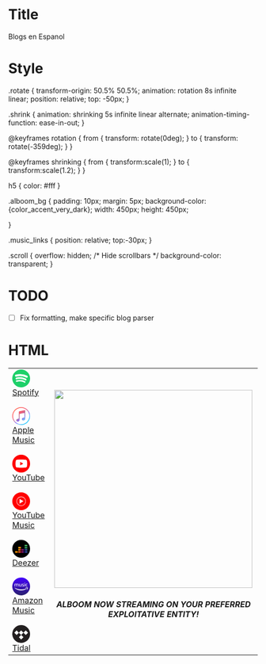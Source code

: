 
# Title
Blogs en Espanol

# Style
.rotate {
transform-origin: 50.5% 50.5%;
animation: rotation 8s infinite linear;
position: relative;
top: -50px;
}

.shrink {
animation: shrinking 5s infinite linear alternate;
animation-timing-function: ease-in-out;
}

@keyframes rotation {
from {
transform: rotate(0deg);
}
to {
transform: rotate(-359deg);
}
}

@keyframes shrinking {
from {
transform:scale(1);
}
to {
transform:scale(1.2);
}
}

h5 { color: #fff }

.alboom_bg {
padding: 10px;
margin: 5px;
background-color: {color_accent_very_dark};
width: 450px;
height: 450px;

}

.music_links {
position: relative;
top:-30px;
}

.scroll {
  overflow: hidden; /* Hide scrollbars */
  background-color: transparent;
}

# TODO
- [ ] Fix formatting, make specific blog parser

# HTML
<table class="container">
<tr class="table-row">
<td class="table-cell">
	
	
<div class="music_links">
   <a href="https://open.spotify.com/album/61iNqab7vq1ZEKf9eAYiKU" target="_blank" rel="noopener noreferrer" aria-label="Listen to Monk's Evil Lair by Monk's Evil Lair on Spotify" data-test-id="link" class="css-1spf6ft">
      <div class="css-u4eldh">
         <svg width="36" height="36" viewBox="0 0 45 45">
            <path style="fill:#1dd069" d="M45.71,23.22a22.5,22.5,0,1,0-6.59,15.91,22.5,22.5,0,0,0,6.59-15.91Z" transform="translate(-0.71 -0.73)"></path>
            <path style="fill:#fff" d="M38.46,16.7a25.43,25.43,0,0,0-2.34-1.21q-1.18-.53-2.44-1A37.88,37.88,0,0,0,27.5,13a46.8,46.8,0,0,0-6.33-.59q-1.3,0-2.6,0t-2.6.16c-.83.08-1.64.17-2.43.29s-1.61.27-2.41.46l-1,.24c-.32.09-.66.18-1,.28A2.44,2.44,0,0,0,8,14.74a2.53,2.53,0,0,0,1.37,3.86,2.46,2.46,0,0,0,.72.1,2.84,2.84,0,0,0,.71-.1l.23-.06c.56-.15,1.11-.3,1.67-.42.86-.19,1.73-.33,2.6-.43s1.77-.18,2.65-.22,1.55-.06,2.32-.05,1.54,0,2.32.08,1.49.11,2.23.2,1.46.19,2.19.32c1.06.19,2.1.41,3.12.69a27.65,27.65,0,0,1,3,1q.75.3,1.46.65c.47.23.94.48,1.42.75a2.58,2.58,0,0,0,1.27.34,2.51,2.51,0,0,0,2.19-1.27,2.57,2.57,0,0,0,.33-1.26v-.06s0-.07,0-.13a3,3,0,0,0-.05-.36,2.45,2.45,0,0,0-.45-1,2.73,2.73,0,0,0-.8-.69Z" transform="translate(-0.71 -0.73)"></path>
            <path style="fill:#fff" d="M29.87,21.55a33.53,33.53,0,0,0-5.77-1.3A34.39,34.39,0,0,0,18.19,20c-.94,0-1.86.11-2.77.22s-1.82.27-2.74.47l-1.11.27-1.08.31A2.08,2.08,0,0,0,9.43,22,2.22,2.22,0,0,0,9,23.23a2.15,2.15,0,0,0,.35,1.25,2.18,2.18,0,0,0,1,.83,2.15,2.15,0,0,0,.78.16,2.51,2.51,0,0,0,.75-.11,24.79,24.79,0,0,1,3.61-.78,28.69,28.69,0,0,1,3.87-.27c1,0,2,0,2.91.14s1.87.22,2.81.4a28.37,28.37,0,0,1,3.54.9A23.34,23.34,0,0,1,32,27.12c.35.18.69.37,1,.57l.38.21a2.25,2.25,0,0,0,1.64.24,2.15,2.15,0,0,0,1.33-1,2.23,2.23,0,0,0,.25-1.67,2.14,2.14,0,0,0-1-1.33h0L35.38,24a25.6,25.6,0,0,0-2.69-1.39,27.9,27.9,0,0,0-2.82-1.07Z" transform="translate(-0.71 -0.73)"></path>
            <path style="fill:#fff" d="M24.13,27.42a30.78,30.78,0,0,0-4.36-.34h0l-.91,0c-.69,0-1.39.07-2,.12-.88.07-1.76.19-2.64.33s-1.75.31-2.61.51l-.22.06h0l-.25.08a1.79,1.79,0,0,0-.92.82A1.88,1.88,0,0,0,10,30.27a1.79,1.79,0,0,0,1.78,1.47l.4,0,.35-.07q1.55-.34,3.12-.56c1-.14,2.09-.23,3.15-.28q1.22,0,2.44,0t2.42.25a21.3,21.3,0,0,1,3.8.93A19.6,19.6,0,0,1,31,33.66h0l.06,0,.36.2a1.84,1.84,0,0,0,1.85-3.14,3.57,3.57,0,0,0-.36-.24l0,0h0a22.77,22.77,0,0,0-2.16-1.14,23.32,23.32,0,0,0-2.27-.9,25.39,25.39,0,0,0-4.26-1Z" transform="translate(-0.71 -0.73)"></path>
         </svg>
         <div class="css-2b3un8">Spotify</div>
      </div>
   </a>
   </br><a href="https://geo.music.apple.com/mx/album/_/1551482411?mt=1&amp;app=music&amp;ls=1&amp;at=1000lHKX" target="_blank" rel="noopener noreferrer" aria-label="Listen to Monk's Evil Lair by Monk's Evil Lair on Apple Music" data-test-id="link" class="css-1spf6ft">
      <div class="css-u4eldh">
         <svg width="36" height="36" viewBox="0 0 40 40">
            <path d="M20 40C31.0457 40 40 31.0457 40 20C40 8.9543 31.0457 4.47165e-06 20 4.47165e-06C8.95431 4.47165e-06 -8.53819e-06 8.9543 -8.53819e-06 20C-8.53819e-06 31.0457 8.95431 40 20 40Z" fill="url(#paint0_linear_apple-music-icon-circle-apple-music-circle-icon)"></path>
            <g opacity="0.192" filter="url(#filter0_f-apple-music-circle-icon)">
               <path d="M61.9713 2.26772e-07C45.5355 0.000108324 29.7729 6.52924 18.1511 18.1511C6.52924 29.7729 0.000108324 45.5355 2.26772e-07 61.9713C0.000107682 78.407 6.52924 94.1696 18.1511 105.791C29.7729 117.413 45.5355 123.942 61.9713 123.943C78.407 123.942 94.1696 117.413 105.791 105.791C117.413 94.1696 123.942 78.407 123.943 61.9713C123.942 45.5355 117.413 29.7729 105.791 18.1511C94.1696 6.52924 78.407 0.000107682 61.9713 2.26772e-07V2.26772e-07ZM93.0307 12.2988C94.4959 12.2975 95.572 13.1197 95.9905 14.5618C96.1364 15.0642 96.1721 24.2661 96.1346 51.2079L96.0851 87.1831L95.7071 88.5248C94.4242 93.0876 91.2913 96.3176 86.8536 97.65C83.7175 98.5916 79.1347 98.9411 76.8839 98.4106C74.8804 97.9384 73.4284 97.1012 71.8394 95.5028C69.5281 93.1778 68.5033 90.8026 68.498 87.763C68.4956 86.0628 68.7969 84.7828 69.6024 83.0752C70.7413 80.6608 72.2152 79.2073 74.8689 77.8807C76.9938 76.8185 78.8933 76.2679 84.4429 75.1087C88.0903 74.3468 88.9785 74.02 89.6894 73.1752C90.6669 72.0135 90.6454 72.445 90.5953 54.0366C90.5519 38.0433 90.5342 37.1645 90.2433 36.7205C89.8119 36.0622 88.9128 35.7224 87.9626 35.8583C86.9533 36.0025 51.0662 43.2637 50.1709 43.5047C49.176 43.7726 48.4558 44.5638 48.2244 45.6425C48.088 46.279 48.034 53.3359 48.0331 70.7126C48.0319 97.4009 48.0536 96.7956 46.9866 99.6319C46.6821 100.441 46.1363 101.556 45.7736 102.11C44.857 103.509 43.0949 105.211 41.7248 106.022C38.4476 107.961 32.0395 108.958 28.6169 108.061C24.9907 107.111 22.297 104.643 21.0827 101.159C20.5008 99.4899 20.3639 96.7434 20.7721 94.9087C21.1993 92.9886 22.1877 91.1594 23.5217 89.8193C25.8713 87.4589 28.6485 86.3616 36.1264 84.8386C37.7406 84.5098 39.4056 84.1276 39.8268 83.9894C40.7154 83.6977 41.6791 82.7819 42.1134 81.8161C42.3989 81.1813 42.4203 79.6312 42.4996 52.9689L42.5835 24.7925L42.9756 23.9965C43.4386 23.0563 44.4146 22.171 45.3992 21.7984C46.0355 21.5577 83.3052 13.9608 89.628 12.7831C91.0577 12.5167 92.5889 12.2992 93.0307 12.2988H93.0307Z" transform="translate(3.75378 3.72998) scale(0.264583)" fill="black"></path>
            </g>
            <path d="M69.2409 0C50.8771 0 33.2654 7.29501 20.2802 20.2802C7.29501 33.2654 0 50.8771 0 69.2409C0 87.6048 7.29501 105.216 20.2802 118.202C33.2654 131.187 50.8771 138.482 69.2409 138.482C78.3338 138.482 87.3376 136.691 95.7383 133.211C104.139 129.732 111.772 124.631 118.202 118.202C124.631 111.772 129.732 104.139 133.211 95.7383C136.691 87.3376 138.482 78.3338 138.482 69.2409C138.482 60.1481 136.691 51.1443 133.211 42.7436C129.732 34.3429 124.631 26.7098 118.202 20.2802C111.772 13.8506 104.139 8.75034 95.7383 5.27065C87.3376 1.79097 78.3338 0 69.2409 0V0ZM100.3 19.5685C101.766 19.5672 102.842 20.3894 103.26 21.8315C103.406 22.3339 103.442 31.5358 103.404 58.4776L103.355 94.4528L102.977 95.7945C101.694 100.357 98.5609 103.587 94.1232 104.92C90.9872 105.861 86.4043 106.211 84.1535 105.68C82.1501 105.208 80.698 104.371 79.1091 102.772C76.7978 100.447 75.773 98.0723 75.7677 95.0327C75.7654 93.3325 76.0666 92.0525 76.872 90.3449C78.0109 87.9305 79.4849 86.4769 82.1386 85.1504C84.2635 84.0882 86.163 83.5375 91.7126 82.3783C95.36 81.6165 96.2482 81.2897 96.9591 80.4449C97.9366 79.2832 97.9151 79.7147 97.865 61.3063C97.8215 45.313 97.8039 44.4342 97.513 43.9902C97.0816 43.3319 96.1825 42.9921 95.2323 43.128C94.2229 43.2722 58.3358 50.5333 57.4406 50.7744C56.4456 51.0423 55.7254 51.8335 55.4941 52.9122C55.3576 53.5487 55.3037 60.6056 55.3028 77.9823C55.3016 104.671 55.3233 104.065 54.2563 106.902C53.9518 107.711 53.406 108.826 53.0433 109.38C52.1266 110.778 50.3646 112.481 48.9945 113.291C45.7172 115.23 39.3092 116.228 35.8866 115.331C32.2603 114.381 29.5667 111.912 28.3524 108.429C27.7705 106.76 27.6336 104.013 28.0417 102.178C28.4689 100.258 29.4574 98.4291 30.7913 97.089C33.1409 94.7285 35.9181 93.6313 43.3961 92.1083C45.0103 91.7795 46.6753 91.3973 47.0965 91.2591C47.985 90.9674 48.9488 90.0516 49.3831 89.0858C49.6685 88.451 49.6899 86.9009 49.7693 60.2386L49.8531 32.0622L50.2453 31.2661C50.7083 30.326 51.6843 29.4407 52.6689 29.0681C53.3051 28.8274 90.5748 21.2305 96.8976 20.0528C98.3274 19.7864 99.8585 19.5689 100.3 19.5685Z" transform="translate(1.67999 1.68018) scale(0.264583)" fill="white"></path>
            <defs>
               <filter id="filter0_f-apple-music-circle-icon" x="1.70421" y="1.68041" width="36.8923" height="36.8923" filterUnits="userSpaceOnUse" color-interpolation-filters="sRGB">
                  <feFlood flood-opacity="0" result="BackgroundImageFix"></feFlood>
                  <feBlend mode="normal" in="SourceGraphic" in2="BackgroundImageFix" result="shape"></feBlend>
                  <feGaussianBlur stdDeviation="1.02479" result="effect1_foregroundBlur"></feGaussianBlur>
               </filter>
               <linearGradient id="paint0_linear_apple-music-icon-circle-apple-music-circle-icon" x2="1" gradientUnits="userSpaceOnUse" gradientTransform="translate(24.8821 -7.03194) scale(37.2822) rotate(52.3873)">
                  <stop stop-color="#FF5E50"></stop>
                  <stop offset="0.249038" stop-color="#FE5C6C"></stop>
                  <stop offset="0.376518" stop-color="#E3658A"></stop>
                  <stop offset="0.496954" stop-color="#B87EB0"></stop>
                  <stop offset="0.626674" stop-color="#916CFF"></stop>
                  <stop offset="0.762798" stop-color="#70BCFB" stop-opacity="0.919192"></stop>
                  <stop offset="1" stop-color="#21C7FE"></stop>
               </linearGradient>
            </defs>
         </svg>
         <div class="css-2b3un8">Apple Music</div>
      </div>
   </a>
   </br><a href="https://www.youtube.com/playlist?list=OLAK5uy_ktuVyUkuKQ35FYBVzZ4iXZALGUHZdCKjE" target="_blank" rel="noopener noreferrer" aria-label="Listen to Monk's Evil Lair by Monk's Evil Lair on YouTube" data-test-id="link" class="css-1spf6ft">
      <div class="css-u4eldh">
         <svg width="36" height="36" viewBox="0 0 45 45">
            <defs>
               <style>.youtube-icon-circle-1{fill:red;}.youtube-icon-circle-2{fill:#fff;}</style>
            </defs>
            <circle class="youtube-icon-circle-1" cx="22.5" cy="22.5" r="22.5"></circle>
            <path id="lozenge-path-YouTubeCircleIcon-youtube-circle-icon" class="youtube-icon-circle-2" d="M37.12,16a3.71,3.71,0,0,0-2.61-2.61C32.2,12.73,23,12.73,23,12.73s-9.24,0-11.55.62A3.71,3.71,0,0,0,8.79,16a38.56,38.56,0,0,0-.62,7.11,38.56,38.56,0,0,0,.62,7.11,3.71,3.71,0,0,0,2.61,2.61c2.31.62,11.55.62,11.55.62s9.24,0,11.55-.62a3.71,3.71,0,0,0,2.61-2.61,38.56,38.56,0,0,0,.62-7.11A38.56,38.56,0,0,0,37.12,16Z" transform="translate(0 -0.58)"></path>
            <polygon id="play-polygon-YouTubeCircleIcon-youtube-circle-icon" class="youtube-icon-circle-1" points="20 26.93 27.68 22.5 20 18.07 20 26.93"></polygon>
         </svg>
         <div class="css-2b3un8">YouTube</div>
      </div>
   </a>
   </br><a href="https://music.youtube.com/playlist?list=OLAK5uy_ktuVyUkuKQ35FYBVzZ4iXZALGUHZdCKjE" target="_blank" rel="noopener noreferrer" aria-label="Listen to Monk's Evil Lair by Monk's Evil Lair on YouTube Music" data-test-id="link" class="css-1spf6ft">
      <div class="css-u4eldh">
         <svg width="36" height="36" viewBox="0 0 40 40">
            <rect width="40" height="40" fill="black" fill-opacity="0"></rect>
            <rect width="40" height="40" fill="black" fill-opacity="0"></rect>
            <path d="M20 40C31.0457 40 40 31.0457 40 20C40 8.9543 31.0457 0 20 0C8.9543 0 0 8.9543 0 20C0 31.0457 8.9543 40 20 40Z" fill="#FF0000"></path>
            <rect width="20.9091" height="20.9091" fill="black" fill-opacity="0" transform="translate(9.54541 9.54541)"></rect>
            <path d="M20 10.4636C25.259 10.4636 29.5363 14.7409 29.5363 20C29.5363 25.259 25.259 29.5363 20 29.5363C14.7409 29.5363 10.4636 25.259 10.4636 20C10.4636 14.7409 14.7409 10.4636 20 10.4636ZM20 9.54541C14.225 9.54541 9.54541 14.225 9.54541 20C9.54541 25.775 14.225 30.4545 20 30.4545C25.775 30.4545 30.4545 25.775 30.4545 20C30.4545 14.225 25.775 9.54541 20 9.54541Z" fill="white"></path>
            <path d="M16.3636 25.2275L25.2273 19.7729L16.3636 14.7729V25.2275Z" fill="white"></path>
         </svg>
         <div class="css-2b3un8">YouTube Music</div>
      </div>
   </a>
   </br><a href="https://www.deezer.com/album/204041532" target="_blank" rel="noopener noreferrer" aria-label="Listen to Monk's Evil Lair by Monk's Evil Lair on Deezer" data-test-id="link" class="css-1spf6ft">
      <div class="css-u4eldh">
         <svg width="36" height="36" viewBox="0 0 80 80">
            <circle cx="40" cy="40" r="40" fill="#000000"></circle>
            <path d="M67.3882 22H55.6279V28.8807H67.3882V22Z" fill="#40AB5D"></path>
            <path d="M67.3882 31.54H55.6279V38.4207H67.3882V31.54Z" fill="url(#paint0_linear-deezer-circle-icon)"></path>
            <path d="M67.3882 41.0791H55.6279V47.9598H67.3882V41.0791Z" fill="url(#paint1_linear-deezer-circle-icon)"></path>
            <path d="M24.7602 50.6191H13V57.4998H24.7602V50.6191Z" fill="url(#paint2_linear-deezer-circle-icon)"></path>
            <path d="M38.9604 50.6191H27.2002V57.4998H38.9604V50.6191Z" fill="url(#paint3_linear-deezer-circle-icon)"></path>
            <path d="M53.188 50.6191H41.4277V57.4998H53.188V50.6191Z" fill="url(#paint4_linear-deezer-circle-icon)"></path>
            <path d="M67.3882 50.6191H55.6279V57.4998H67.3882V50.6191Z" fill="url(#paint5_linear-deezer-circle-icon)"></path>
            <path d="M53.188 41.0791H41.4277V47.9598H53.188V41.0791Z" fill="url(#paint6_linear-deezer-circle-icon)"></path>
            <path d="M38.9604 41.0791H27.2002V47.9598H38.9604V41.0791Z" fill="url(#paint7_linear-deezer-circle-icon)"></path>
            <path d="M38.9604 31.54H27.2002V38.4207H38.9604V31.54Z" fill="url(#paint8_linear-deezer-circle-icon)"></path>
            <defs>
               <linearGradient id="paint0_linear-deezer-circle-icon" x1="61.5656" y1="38.4802" x2="61.4551" y2="31.439" gradientUnits="userSpaceOnUse">
                  <stop stop-color="#358C7B"></stop>
                  <stop offset="0.5256" stop-color="#33A65E"></stop>
               </linearGradient>
               <linearGradient id="paint1_linear-deezer-circle-icon" x1="55.455" y1="47.6065" x2="67.5664" y2="41.4354" gradientUnits="userSpaceOnUse">
                  <stop stop-color="#222B90"></stop>
                  <stop offset="1" stop-color="#367B99"></stop>
               </linearGradient>
               <linearGradient id="paint2_linear-deezer-circle-icon" x1="13.0022" y1="54.0622" x2="24.7525" y2="54.0622" gradientUnits="userSpaceOnUse">
                  <stop stop-color="#FF9900"></stop>
                  <stop offset="1" stop-color="#FF8000"></stop>
               </linearGradient>
               <linearGradient id="paint3_linear-deezer-circle-icon" x1="27.2133" y1="54.0622" x2="38.9637" y2="54.0622" gradientUnits="userSpaceOnUse">
                  <stop stop-color="#FF8000"></stop>
                  <stop offset="1" stop-color="#CC1953"></stop>
               </linearGradient>
               <linearGradient id="paint4_linear-deezer-circle-icon" x1="41.4244" y1="54.0622" x2="53.1748" y2="54.0622" gradientUnits="userSpaceOnUse">
                  <stop stop-color="#CC1953"></stop>
                  <stop offset="1" stop-color="#241284"></stop>
               </linearGradient>
               <linearGradient id="paint5_linear-deezer-circle-icon" x1="55.6216" y1="54.0622" x2="67.372" y2="54.0622" gradientUnits="userSpaceOnUse">
                  <stop stop-color="#222B90"></stop>
                  <stop offset="1" stop-color="#3559A6"></stop>
               </linearGradient>
               <linearGradient id="paint6_linear-deezer-circle-icon" x1="40.9606" y1="46.3746" x2="53.6386" y2="42.6673" gradientUnits="userSpaceOnUse">
                  <stop stop-color="#CC1953"></stop>
                  <stop offset="1" stop-color="#241284"></stop>
               </linearGradient>
               <linearGradient id="paint7_linear-deezer-circle-icon" x1="26.7951" y1="42.2303" x2="39.3819" y2="46.8116" gradientUnits="userSpaceOnUse">
                  <stop offset="0.00266984" stop-color="#FFCC00"></stop>
                  <stop offset="0.9999" stop-color="#CE1938"></stop>
               </linearGradient>
               <linearGradient id="paint8_linear-deezer-circle-icon" x1="28.2009" y1="30.4707" x2="37.976" y2="39.4908" gradientUnits="userSpaceOnUse">
                  <stop offset="0.00266984" stop-color="#FFD100"></stop>
                  <stop offset="1" stop-color="#FD5A22"></stop>
               </linearGradient>
            </defs>
         </svg>
         <div class="css-2b3un8">Deezer</div>
      </div>
   </a>
   </br><a href="https://music.amazon.com/albums/B08VGVDP4L?do=play" target="_blank" rel="noopener noreferrer" aria-label="Listen to Monk's Evil Lair by Monk's Evil Lair on Amazon Music" data-test-id="link" class="css-1spf6ft">
      <div class="css-u4eldh">
         <svg width="36" height="36" viewBox="0 0 80 80">
            <path d="M80 40.0593C80.014 30.8026 76.8168 21.8275 70.9535 14.6642C65.0902 7.50095 56.9238 2.59302 47.8465 0.777183C38.7693 -1.03866 29.3432 0.350008 21.1753 4.70643C13.0074 9.06285 6.60339 16.1173 3.05511 24.6671C-0.493172 33.2169 -0.966062 42.7327 1.71706 51.5921C4.40019 60.4515 10.0732 68.1061 17.7689 73.2508C25.4647 78.3955 34.7066 80.7119 43.9192 79.8049C53.1318 78.8979 61.7446 74.8238 68.2892 68.2771C75.7728 60.7911 79.9839 50.6442 80 40.0593Z" fill="url(#paint0_linear-amazon-circle-icon)"></path>
            <path fill-rule="evenodd" clip-rule="evenodd" d="M55.4853 23.0322C55.4269 23.0473 55.3791 23.0831 55.3791 23.1117C55.3791 23.1402 55.3296 23.1794 55.2691 23.1984C54.8033 23.3457 54.3703 24.4278 54.6422 24.7648C54.6727 24.8025 54.7165 24.9217 54.7397 25.0297C54.7628 25.1377 54.8033 25.2261 54.8294 25.2261C54.8555 25.2261 54.9828 25.3099 55.1122 25.4123C55.5604 25.7668 57.0783 25.5629 57.0783 25.1481C57.0783 25.1218 57.1358 25.0229 57.206 24.9283C57.3961 24.6722 57.3596 23.7053 57.1542 23.5623C57.0791 23.5099 57.0167 23.4346 57.0155 23.3949C57.0084 23.1593 55.9559 22.9097 55.4853 23.0322ZM16.57 27.5836C16.4364 27.6091 16.1497 27.6629 15.9327 27.7031C15.5427 27.7751 14.582 28.0688 14.3723 28.1798C14.3127 28.2113 14.0868 28.3249 13.8703 28.432C13.654 28.5391 13.4082 28.6766 13.3241 28.7373C12.8003 29.1163 12.6836 29.079 12.6165 28.5112C12.5602 28.034 12.498 28.0053 11.5186 28.0053H10.7119L10.5917 28.2017C10.474 28.3938 10.4714 28.5222 10.4711 34.0812L10.4709 39.7643L10.6412 39.9267C10.8994 40.1731 12.4678 40.1797 12.7321 39.9356L12.8984 39.7822V35.1666V30.5511L13.0688 30.4304C13.1626 30.3639 13.3537 30.2639 13.4936 30.2082C13.6335 30.1525 13.748 30.0848 13.748 30.0578C13.748 30.0309 13.8368 29.9896 13.9453 29.9664C14.0537 29.9431 14.2381 29.8765 14.3549 29.8185C14.4717 29.7605 14.7038 29.6937 14.8707 29.6703C15.0376 29.6469 15.2911 29.5891 15.4342 29.5416C16.4029 29.2205 17.9938 29.7664 17.9964 30.4209C17.9967 30.4713 18.0445 30.5943 18.1026 30.694C18.1998 30.8606 18.2109 31.2359 18.2388 35.3281C18.263 38.8661 18.2854 39.7971 18.3479 39.8595C18.5019 40.013 20.3002 39.9979 20.4842 39.8417L20.636 39.713L20.6522 35.1437L20.6686 30.5743L20.8203 30.4343C20.9039 30.3571 21.0603 30.2642 21.1682 30.2275C21.2761 30.191 21.4293 30.1111 21.5089 30.0499C21.5886 29.9887 21.6981 29.9387 21.7526 29.9387C21.8069 29.9387 21.9491 29.8866 22.0682 29.823C22.1874 29.7594 22.4191 29.6881 22.5831 29.6646C22.7473 29.641 22.977 29.582 23.0938 29.5332C23.2277 29.4774 23.5416 29.441 23.9434 29.435C25.0646 29.4178 25.5592 29.7606 25.8905 30.7846L26.0371 31.2377L26.0674 35.5376C26.0841 37.9025 26.1205 39.8601 26.1481 39.8878C26.2803 40.0196 28.0992 39.9822 28.2239 39.845C28.3441 39.7128 28.386 31.3817 28.2726 30.1852C28.108 28.4489 25.9171 27.1368 24.0189 27.6378C23.8939 27.6709 23.6051 27.7271 23.3769 27.7629C23.1487 27.7987 22.9029 27.8645 22.8307 27.9093C22.7585 27.954 22.6103 28.0068 22.5015 28.0268C22.2539 28.0721 21.2128 28.5746 20.8484 28.8246C20.3186 29.1882 20.3146 29.1889 20.0833 28.9658C19.9701 28.8565 19.8774 28.7426 19.8774 28.7125C19.8774 28.6307 19.2581 28.0727 19.1188 28.029C19.052 28.0082 18.9554 27.9546 18.9041 27.9099C18.8195 27.8361 18.4361 27.7235 17.7837 27.5804C17.4951 27.5171 16.9087 27.5186 16.57 27.5836ZM47.7756 27.6688C47.6159 27.7147 47.3155 27.7718 47.1081 27.7955C46.9008 27.8192 46.6356 27.8875 46.5188 27.947C46.402 28.0065 46.1426 28.1322 45.9423 28.2263C45.568 28.4021 44.8278 29.0432 44.6697 29.3288C44.2628 30.0632 44.0819 30.8893 44.2056 31.4492C44.425 32.4428 44.778 33.039 45.4419 33.5364C45.617 33.6675 45.7963 33.8089 45.8405 33.8505C45.8845 33.8922 45.9559 33.9264 45.9992 33.9264C46.0423 33.9264 46.1474 33.9811 46.2327 34.0478C46.3178 34.1144 46.4786 34.1862 46.5898 34.207C46.7009 34.228 46.8329 34.2795 46.8829 34.3218C46.933 34.364 47.0944 34.4304 47.2416 34.4694C47.3888 34.5085 47.5663 34.5763 47.6361 34.6201C47.7058 34.6641 47.8585 34.7198 47.9753 34.7441C48.0921 34.7685 48.2828 34.8392 48.3992 34.9011C48.5156 34.9632 48.6603 35.0139 48.721 35.0139C48.7817 35.0139 48.9322 35.066 49.0557 35.1298C49.179 35.1935 49.3483 35.2769 49.4318 35.3151C50.3708 35.745 50.693 36.3378 50.4584 37.2041C50.3289 37.6829 49.8138 38.2765 49.528 38.2765C49.4565 38.2765 49.3306 38.3241 49.2481 38.3823C49.1161 38.4752 48.9369 38.488 47.7629 38.488C46.6625 38.488 46.3674 38.4694 46.0846 38.3823C45.896 38.3241 45.6713 38.2765 45.5855 38.2765C45.4994 38.2765 45.2479 38.2086 45.0262 38.1255C44.5826 37.9593 44.2396 37.9352 44.0762 38.0586C43.8022 38.2655 44.0354 39.6057 44.3453 39.6057C44.3839 39.6057 44.4587 39.642 44.5115 39.6861C45.1054 40.1847 48.4085 40.5725 49.298 40.248C49.4413 40.1957 49.7005 40.1343 49.8739 40.1113C50.0473 40.0885 50.2714 40.0198 50.3718 39.9587C50.4723 39.8977 50.5954 39.8473 50.6455 39.8465C50.7409 39.8452 51.2138 39.5545 51.3789 39.3961C51.4317 39.3452 51.4963 39.3037 51.5224 39.3037C51.6101 39.3037 52.0425 38.82 52.2401 38.5013C53.0391 37.211 52.9024 35.5968 51.9069 34.5676C51.61 34.2606 51.5164 34.1942 51.0855 33.9853C50.9436 33.9166 50.8276 33.8344 50.8276 33.8027C50.8276 33.7711 50.7771 33.7451 50.7153 33.7451C50.6534 33.7451 50.4745 33.6771 50.3175 33.5941C50.1606 33.511 49.9858 33.4421 49.9293 33.4411C49.8725 33.4402 49.6897 33.3723 49.5228 33.2906C49.3559 33.2089 49.1851 33.1418 49.1434 33.1415C49.1015 33.1412 48.9653 33.0866 48.8407 33.0201C48.7163 32.9536 48.5729 32.8991 48.5224 32.8988C48.4719 32.8986 48.3485 32.8444 48.2484 32.7784C48.1483 32.7124 48.0181 32.6582 47.9589 32.658C47.6579 32.6568 46.627 31.9401 46.546 31.6756C46.5232 31.6009 46.46 31.4894 46.4055 31.4277C46.0019 30.9711 46.4824 29.9399 47.2838 29.5422L47.6415 29.3647L48.9159 29.3658C49.9804 29.3667 50.2206 29.3832 50.3736 29.4659C50.4745 29.5203 50.7067 29.5927 50.8895 29.6264C51.0724 29.6602 51.304 29.7306 51.4041 29.7827C51.8899 30.0357 51.9882 29.9155 51.9676 29.0945C51.9521 28.4834 51.9374 28.4038 51.8289 28.3441C51.7621 28.3073 51.6933 28.2585 51.676 28.2357C51.6239 28.1672 51.3153 28.0657 51.1592 28.0657C51.079 28.0657 50.9101 28.0142 50.7839 27.9511C50.6364 27.8775 50.3576 27.823 50.0028 27.7987C49.6994 27.7778 49.358 27.734 49.2443 27.7013C48.8783 27.5961 48.0891 27.5788 47.7756 27.6688ZM64.3607 27.8165C64.0476 27.8419 63.7852 27.8973 63.6931 27.9576C63.6097 28.0121 63.4377 28.0757 63.3108 28.0988C63.1841 28.1218 63.0473 28.1736 63.0068 28.2139C62.9664 28.2541 62.8538 28.307 62.7567 28.3311C62.6595 28.3554 62.5128 28.428 62.4306 28.4924C62.3483 28.5568 62.2474 28.6095 62.2063 28.6095C62.1094 28.6095 60.9016 29.7685 60.9016 29.8617C60.9016 29.9007 60.8665 29.9544 60.8236 29.981C60.7524 30.0251 60.591 30.3333 60.241 31.0933C60.1703 31.2465 60.1126 31.429 60.1126 31.4989C60.1126 31.5688 60.0541 31.7697 59.9823 31.9454C59.7321 32.5592 59.7576 35.8198 60.0167 36.3129C60.0691 36.4126 60.112 36.557 60.1123 36.6339C60.1126 36.7623 60.3441 37.3373 60.4816 37.5515C60.5136 37.6014 60.5836 37.7373 60.6368 37.8536C60.7752 38.1557 61.4955 39.0016 61.6143 39.0016C61.6459 39.0016 61.751 39.0695 61.848 39.1526C61.9449 39.2355 62.0541 39.3035 62.0907 39.3037C62.1273 39.3037 62.2053 39.3565 62.2638 39.421C62.3225 39.4857 62.4478 39.5553 62.5422 39.576C62.6366 39.5967 62.7446 39.6505 62.7821 39.6955C62.8197 39.7406 62.9651 39.7967 63.1049 39.8199C63.2448 39.8432 63.4959 39.916 63.6628 39.982C63.997 40.1139 66.6935 40.1527 67.1523 40.0322C68.3569 39.7159 68.5481 39.54 68.5481 38.7492C68.5481 38.0229 68.3006 37.8717 67.5771 38.1557C67.4078 38.2222 67.1268 38.2771 66.9528 38.2777C66.7788 38.2783 66.4726 38.3021 66.2723 38.3303C65.7833 38.399 64.3836 38.2756 64.1786 38.1454C64.0952 38.0926 63.9526 38.0321 63.8615 38.0111C63.4254 37.9104 62.5615 37.0538 62.4538 36.615C62.4293 36.5153 62.3668 36.3869 62.3151 36.3297C62.2605 36.2694 62.2016 36.0407 62.1752 35.7859C62.15 35.5441 62.0989 35.2696 62.0617 35.1761C61.9634 34.9295 61.9781 33.5557 62.0849 32.9997C62.135 32.7391 62.176 32.4216 62.176 32.2939C62.176 32.0723 62.4439 31.3081 62.5815 31.1374C62.6173 31.0929 62.6636 31.001 62.6844 30.9334C62.7718 30.6485 63.5769 29.9498 63.9359 29.847C64.0193 29.8232 64.1286 29.7686 64.1786 29.7257C64.4542 29.4901 67.4977 29.4918 67.8594 29.7277C68.2691 29.9949 68.5481 29.7505 68.5481 29.1246C68.5481 28.4187 68.2827 28.0657 67.7523 28.0657C67.6584 28.0657 67.4484 28.0135 67.2858 27.9497C66.9479 27.8171 65.2878 27.7414 64.3607 27.8165ZM31.7013 27.9849C31.4628 28.0254 31.4723 27.8233 31.4664 32.9494C31.4611 37.4162 31.4746 37.9722 31.5923 38.1255C31.6178 38.1587 31.6694 38.3002 31.7069 38.44C31.7445 38.5797 31.8119 38.7304 31.8566 38.7751C31.9014 38.8197 31.9561 38.9132 31.9784 38.983C32.0123 39.0893 32.3646 39.4432 32.6939 39.7018C33.6716 40.4697 36.631 40.4681 37.7337 39.6992C37.8074 39.6477 37.9109 39.6057 37.9637 39.6057C38.0166 39.6057 38.1524 39.5378 38.2654 39.4547C38.3785 39.3716 38.5103 39.3037 38.5584 39.3037C38.6063 39.3037 38.6905 39.2561 38.7453 39.1979C38.8002 39.1398 38.9882 39.0171 39.1633 38.9254L39.4816 38.7585L39.5411 38.9143C39.5738 38.9997 39.6005 39.162 39.6005 39.2745C39.6005 39.5985 39.7149 39.7801 39.966 39.855C40.2742 39.9468 41.4943 39.9021 41.625 39.7941C41.7407 39.6985 41.7799 28.3071 41.6653 28.1262C41.5801 27.9917 39.6257 27.9579 39.4488 28.0878C39.3297 28.1751 39.3268 28.2647 39.2971 32.7793L39.2668 37.3817L38.6902 37.6698C37.8526 38.0882 37.5789 38.2034 37.3161 38.2477C37.1875 38.2694 36.971 38.3274 36.8352 38.3765C36.2286 38.5958 34.9302 38.4051 34.4478 38.0256C33.7714 37.4938 33.7558 37.3727 33.7165 32.3434C33.6904 29.0054 33.6672 28.1159 33.6049 28.0537C33.526 27.9751 32.0695 27.9225 31.7013 27.9849ZM55.0462 28.0861C54.8673 28.2189 54.8098 39.5947 54.987 39.7897C55.1095 39.9245 56.7269 39.9699 56.9609 39.8453C57.1303 39.755 57.1472 28.2583 56.978 28.1185C56.8251 27.9919 55.2098 27.9648 55.0462 28.0861ZM64.8158 44.5029C64.5488 44.5278 64.0846 44.5917 63.7842 44.6445C63.4838 44.6976 63.1329 44.7411 63.0043 44.7411C62.876 44.7412 62.6848 44.7806 62.5795 44.8287C62.4744 44.8767 62.2267 44.9447 62.029 44.9796C61.8313 45.0146 61.6069 45.0841 61.5304 45.1339C61.454 45.1839 61.3317 45.2247 61.2587 45.2247C61.044 45.2247 59.4669 45.9938 59.214 46.2219C58.3788 46.9749 58.7857 47.2817 60.1733 46.9451C61.4732 46.6299 65.7982 46.6514 66.4067 46.9761C66.5321 47.043 66.66 47.0977 66.6908 47.0977C66.7475 47.0977 67.0893 47.4525 67.0942 47.5164C67.0957 47.5353 67.1215 47.6732 67.1515 47.8227C67.229 48.2091 67.1104 49.5228 66.9648 49.8906C66.901 50.0517 66.8489 50.272 66.8489 50.38C66.8489 50.4881 66.7936 50.6842 66.726 50.8157C66.6584 50.9474 66.5861 51.1639 66.565 51.2968C66.544 51.4297 66.4765 51.6332 66.4148 51.749C66.3532 51.8649 66.3018 52.0144 66.3007 52.0813C66.2998 52.1483 66.2317 52.339 66.1496 52.5052C66.0675 52.6713 65.9998 52.8617 65.9994 52.9281C65.9989 52.9946 65.9442 53.1305 65.8779 53.2302C65.8116 53.3299 65.7569 53.4658 65.7566 53.5323C65.7563 53.5988 65.7016 53.7421 65.635 53.851C65.5682 53.9598 65.5137 54.0836 65.5137 54.1261C65.5137 54.1687 65.4438 54.3431 65.3584 54.5138C65.2472 54.736 65.2083 54.8982 65.2218 55.0846L65.2407 55.3449L65.5137 55.3625C65.7026 55.3748 65.8325 55.3468 65.9352 55.2719C66.1579 55.1094 67.045 54.2218 67.1832 54.0232C67.2497 53.9276 67.3594 53.7781 67.427 53.6909C67.4947 53.6036 67.62 53.4236 67.7056 53.2906C68.1154 52.6535 68.2052 52.5017 68.3478 52.2031C68.3954 52.1034 68.4602 51.9811 68.4916 51.9312C68.5232 51.8814 68.5786 51.7726 68.6147 51.6895C68.6508 51.6065 68.7461 51.4121 68.8266 51.2577C68.907 51.1033 68.9729 50.9332 68.9729 50.8799C68.9729 50.8264 69.0275 50.6813 69.0943 50.5573C69.161 50.4334 69.2156 50.2768 69.2156 50.2093C69.2156 50.1418 69.2661 49.9919 69.3279 49.8761C69.3898 49.7602 69.4596 49.5185 69.4831 49.3388C69.5065 49.1592 69.5655 48.9358 69.6139 48.8426C69.6623 48.7492 69.7301 48.3932 69.7644 48.0514C69.7987 47.7096 69.8589 47.3348 69.898 47.2185C70.1827 46.3751 69.8377 45.1379 69.2803 45.0024C69.1947 44.9815 69.0295 44.9143 68.9131 44.853C68.7967 44.7915 68.6056 44.7414 68.4883 44.7414C68.2683 44.7414 67.3603 44.5832 67.2733 44.5297C67.1867 44.4764 65.3171 44.4559 64.8158 44.5029ZM10.1402 45.7289C9.82251 46.1437 10.0009 46.4423 11.1306 47.3862C11.3186 47.5431 11.4859 47.6854 11.5026 47.7023C11.6581 47.8593 13.1773 49.0311 13.2252 49.0311C13.2387 49.0311 13.3413 49.1164 13.4534 49.2207C13.5654 49.325 13.7253 49.4536 13.8087 49.5064C13.8922 49.5593 14.1941 49.7662 14.4795 49.9662C14.765 50.1664 15.0411 50.3573 15.0931 50.3905C15.4154 50.5961 15.9731 50.9686 16.0276 51.0145C16.0631 51.0444 16.1928 51.1165 16.3158 51.1746C16.4389 51.2328 16.5396 51.3045 16.5396 51.334C16.5396 51.3634 16.5769 51.3874 16.6225 51.3874C16.668 51.3874 16.7822 51.4477 16.8763 51.5214C17.0643 51.6685 17.3062 51.8107 17.632 51.965C17.7488 52.0203 17.858 52.0866 17.8747 52.1125C17.8914 52.1383 18.0006 52.2026 18.1175 52.2555C18.2343 52.3084 18.3845 52.3854 18.4512 52.4266C18.9185 52.7151 19.0349 52.7771 19.11 52.7771C19.1567 52.7771 19.2277 52.8165 19.2679 52.8647C19.3081 52.9127 19.4404 52.9848 19.562 53.0248C19.6835 53.0647 19.8191 53.1334 19.8633 53.1773C19.9074 53.2213 20.0515 53.2862 20.1835 53.3216C20.3155 53.3569 20.4236 53.411 20.4236 53.4417C20.4236 53.4723 20.5296 53.5258 20.6592 53.5606C20.7889 53.5954 20.9273 53.6627 20.9669 53.7101C21.0065 53.7575 21.1257 53.8152 21.2319 53.838C21.338 53.861 21.4974 53.9306 21.586 53.993C21.6746 54.0552 21.7811 54.1063 21.8227 54.1063C21.896 54.1063 22.3444 54.3029 22.8023 54.5359C22.9258 54.5987 23.0634 54.6501 23.1082 54.6501C23.1529 54.6501 23.2934 54.7029 23.4206 54.7674C23.5477 54.8319 23.7284 54.9014 23.822 54.9219C23.9156 54.9425 24.0963 55.012 24.2235 55.0765C24.3506 55.141 24.5044 55.1938 24.5656 55.1938C24.6266 55.1938 24.7778 55.2449 24.9016 55.3073C25.0254 55.3696 25.2219 55.4412 25.3383 55.4663C25.4546 55.4912 25.6048 55.5464 25.672 55.5887C25.7393 55.631 25.9171 55.6853 26.0671 55.7094C26.2172 55.7335 26.4352 55.8041 26.5517 55.8663C26.6682 55.9284 26.8469 55.9793 26.9487 55.9793C27.0507 55.9793 27.237 56.0315 27.3629 56.0954C27.4887 56.1593 27.7061 56.229 27.846 56.2502C27.986 56.2715 28.237 56.3392 28.4039 56.4008C28.5707 56.4625 28.8358 56.528 28.993 56.5466C29.1501 56.5652 29.4428 56.6356 29.6434 56.7028C29.8441 56.7702 30.1041 56.8251 30.2213 56.8251C30.3385 56.8251 30.5373 56.8643 30.6632 56.912C30.789 56.9596 31.13 57.0284 31.421 57.065C31.712 57.1014 32.0534 57.167 32.1796 57.2108C32.3059 57.2546 32.6413 57.3079 32.925 57.3292C33.2087 57.3506 33.6457 57.4112 33.896 57.4638C34.1463 57.5165 34.7198 57.5829 35.1704 57.6118C35.621 57.6405 36.413 57.7086 36.9303 57.7631C37.9946 57.8752 42.5184 57.856 43.09 57.737C43.2569 57.7021 43.7951 57.6458 44.2857 57.6118C44.7765 57.5777 45.3636 57.511 45.5905 57.4639C45.8174 57.4166 46.2078 57.3598 46.4581 57.3373C46.7085 57.315 47.0635 57.2603 47.2471 57.2159C47.4306 57.1715 47.813 57.104 48.0967 57.0661C48.3804 57.0281 48.7081 56.962 48.8249 56.9189C48.9417 56.8759 49.1939 56.8217 49.3852 56.7984C49.5767 56.7753 49.8831 56.7038 50.0664 56.6396C50.2498 56.5755 50.4892 56.5218 50.5985 56.5203C50.7079 56.519 50.9065 56.4762 51.04 56.4256C51.1735 56.3749 51.4651 56.2962 51.6878 56.2509C51.9107 56.2054 52.1701 56.1294 52.2643 56.0818C52.3587 56.0343 52.5441 55.9758 52.6764 55.9519C52.8088 55.9281 52.9935 55.8692 53.0869 55.8211C53.1802 55.7729 53.3723 55.7086 53.5137 55.6781C53.8442 55.6066 54.516 55.3867 54.7115 55.286C54.795 55.2429 54.9588 55.1873 55.0756 55.1624C55.1925 55.1376 55.4041 55.0665 55.546 55.0044C55.6878 54.9425 55.9199 54.841 56.0618 54.7791C56.2037 54.717 56.4153 54.646 56.5321 54.6212C56.6489 54.5964 56.7855 54.541 56.8356 54.498C56.8856 54.4549 57.0414 54.3892 57.1819 54.3519C57.3224 54.3147 57.4524 54.2599 57.4709 54.2301C57.4894 54.2004 57.6407 54.1309 57.8073 54.0758C57.9737 54.0208 58.11 53.954 58.11 53.9273C58.11 53.9007 58.2291 53.8491 58.3746 53.8126C58.5201 53.7761 58.6722 53.7066 58.7126 53.6583C58.7529 53.6099 58.864 53.5532 58.9596 53.5323C59.0552 53.5115 59.1656 53.4554 59.2052 53.408C59.2448 53.3606 59.3832 53.2933 59.5129 53.2585C59.6425 53.2237 59.7485 53.1713 59.7485 53.142C59.7485 53.1125 59.8509 53.0558 59.9761 53.0157C60.1012 52.9758 60.2457 52.9067 60.297 52.8624C60.3482 52.818 60.4848 52.7392 60.6004 52.687C60.716 52.6351 60.9198 52.5244 61.0533 52.441C61.1868 52.3578 61.3801 52.2513 61.4829 52.2044C61.5856 52.1578 61.705 52.0771 61.7483 52.0253C61.7914 51.9735 61.8575 51.9312 61.8951 51.9311C61.9328 51.9311 62.1233 51.8206 62.3187 51.6856C62.514 51.5506 62.7325 51.4142 62.8042 51.3823C62.8758 51.3504 63.0438 51.2426 63.1773 51.1424C63.3108 51.0423 63.5187 50.8953 63.6393 50.8159C64.7438 50.088 64.936 49.3477 64.1239 48.9507C63.821 48.8029 63.1794 48.9032 62.7828 49.1607C62.6994 49.2149 62.5287 49.2772 62.4035 49.2989C62.2784 49.3208 62.176 49.3611 62.176 49.3885C62.176 49.416 62.0463 49.4732 61.8877 49.5158C61.7292 49.5584 61.5312 49.6292 61.4477 49.6734C61.261 49.772 60.6423 49.9877 60.3554 50.0541C60.2386 50.0813 60.0201 50.1606 59.8699 50.2306C59.7197 50.3005 59.5422 50.3591 59.4754 50.3609C59.4087 50.3627 59.3026 50.4029 59.2398 50.4502C59.177 50.4976 58.9722 50.5676 58.7847 50.6059C58.5971 50.6441 58.4146 50.699 58.379 50.7277C58.3433 50.7564 58.1658 50.8104 57.9845 50.8479C57.8032 50.8855 57.5935 50.9547 57.5187 51.0018C57.4439 51.0489 57.2528 51.1045 57.0939 51.1252C56.9351 51.1459 56.7096 51.2097 56.5928 51.2666C56.476 51.3237 56.2382 51.3864 56.0645 51.4059C55.8908 51.4255 55.6842 51.4835 55.6054 51.535C55.5267 51.5864 55.3275 51.6447 55.1627 51.6646C54.998 51.6845 54.713 51.7501 54.5295 51.8104C54.3459 51.8706 54.0591 51.9395 53.8922 51.9637C53.7254 51.9877 53.5205 52.0412 53.4371 52.0824C53.3537 52.1236 53.1215 52.1765 52.9213 52.1998C52.721 52.2229 52.3836 52.2943 52.1715 52.3585C51.9594 52.4226 51.6726 52.4756 51.5343 52.4763C51.3959 52.4772 51.0903 52.5287 50.8552 52.5911C50.6199 52.6534 50.2375 52.7231 50.0056 52.7461C49.7734 52.7689 49.4469 52.8248 49.2801 52.8701C49.1132 52.9154 48.6263 52.9825 48.198 53.019C47.7699 53.0558 47.3504 53.1119 47.266 53.1438C47.1817 53.1758 46.8219 53.2172 46.4668 53.2358C46.1116 53.2544 45.343 53.3239 44.7589 53.39C43.2968 53.5556 37.8024 53.5711 36.5055 53.4133C36.0549 53.3585 35.2903 53.2887 34.8063 53.2583C34.3223 53.2278 33.7352 53.1631 33.5015 53.1145C33.2679 53.0657 32.7569 52.9968 32.3659 52.9613C31.975 52.9257 31.5926 52.873 31.5163 52.8443C31.44 52.8154 31.078 52.758 30.7119 52.7167C30.3457 52.6754 29.9395 52.6041 29.8091 52.5582C29.6787 52.5124 29.4842 52.475 29.377 52.475C29.2697 52.475 28.9658 52.4183 28.7018 52.3492C28.4378 52.28 28.0716 52.2013 27.888 52.1744C27.5184 52.1202 26.6122 51.9095 26.1888 51.7791C26.0386 51.7329 25.7549 51.6669 25.5584 51.6324C25.3619 51.598 25.1699 51.5439 25.1315 51.5122C25.0932 51.4806 24.8945 51.4279 24.6898 51.395C24.4852 51.3622 24.24 51.2953 24.1449 51.2464C24.0499 51.1974 23.836 51.1373 23.6695 51.1128C23.5031 51.0882 23.2717 51.0177 23.1554 50.9559C23.039 50.8941 22.8751 50.8431 22.7912 50.8423C22.7073 50.8415 22.5223 50.7884 22.3798 50.724C22.2375 50.6598 22.019 50.5893 21.8943 50.5675C21.7697 50.5458 21.6126 50.4938 21.5454 50.4522C21.4781 50.4103 21.3279 50.3567 21.2116 50.3328C21.0952 50.3088 20.8908 50.2425 20.7573 50.1853C20.6238 50.1279 20.3917 50.0381 20.2415 49.9857C19.6627 49.7838 19.536 49.7359 19.3009 49.6311C19.1673 49.5715 18.983 49.5043 18.8911 49.4818C18.7993 49.4593 18.6227 49.3894 18.4989 49.3265C18.3751 49.2637 18.235 49.2124 18.1877 49.2124C18.1402 49.2124 18.0163 49.1608 17.9122 49.098C17.8081 49.0352 17.6361 48.9654 17.53 48.943C17.4238 48.9208 17.3067 48.8663 17.2698 48.8221C17.233 48.7778 17.1023 48.7228 16.9794 48.6999C16.8567 48.677 16.6869 48.6095 16.6024 48.55C16.5178 48.4907 16.3617 48.4233 16.2556 48.4003C16.1494 48.3775 16.03 48.3197 15.9902 48.2719C15.9505 48.2242 15.8875 48.1852 15.8504 48.1852C15.8132 48.1852 15.6459 48.1206 15.4785 48.0416C15.3112 47.9624 15.1059 47.8676 15.0224 47.8306C14.939 47.7934 14.8298 47.7384 14.7797 47.7081C14.7296 47.6777 14.3675 47.494 13.975 47.2998C12.8179 46.7272 12.3122 46.465 12.223 46.3912C12.1769 46.3532 12.0653 46.3035 11.9751 46.281C11.8848 46.2585 11.778 46.2003 11.7375 46.1518C11.6971 46.1034 11.5798 46.0233 11.4771 45.9742C11.3743 45.925 11.1412 45.8043 10.959 45.7058C10.5181 45.4674 10.3367 45.4726 10.1402 45.7289Z" fill="white"></path>
            <defs>
               <linearGradient id="paint0_linear-amazon-circle-icon" x1="40" y1="79.9974" x2="40" y2="-6.77306e-06" gradientUnits="userSpaceOnUse">
                  <stop stop-color="#2A216D"></stop>
                  <stop offset="1" stop-color="#4400FF"></stop>
               </linearGradient>
            </defs>
         </svg>
         <div class="css-2b3un8">Amazon Music</div>
      </div>
   </a>
   </br><a href="https://listen.tidal.com/album/171746730" target="_blank" rel="noopener noreferrer" aria-label="Listen to Monk's Evil Lair by Monk's Evil Lair on Tidal" data-test-id="link" class="css-1spf6ft">
      <div class="css-u4eldh">
         <svg width="36" height="36" viewBox="0 0 45 45">
            <defs>
               <style>.tidal-icon-circle-1{fill:#231f20;}.tidal-icon-circle-2{fill:#fff;}</style>
            </defs>
            <title>tidal_circle icon</title>
            <path class="tidal-icon-circle-1" d="M45,22.5a22.5,22.5,0,1,0-6.59,15.91A22.5,22.5,0,0,0,45,22.5Z" transform="translate(0 0)"></path>
            <path class="tidal-icon-circle-2" d="M10.94,13.45H11c.55.63,1.16,1.18,1.74,1.78l4,4v.07L11,25,5.22,19.24a2.35,2.35,0,0,1,.43-.46C7.41,17,9.19,15.24,10.94,13.45Z" transform="translate(0 0)"></path>
            <path class="tidal-icon-circle-2" d="M22.47,13.45h.07a1.41,1.41,0,0,0,.18.22c1.85,1.83,3.67,3.69,5.54,5.52a.88.88,0,0,1-.22.26L22.5,25c-1.93-1.9-3.83-3.84-5.77-5.74C18.61,17.29,20.58,15.4,22.47,13.45Z" transform="translate(0 0)"></path>
            <path class="tidal-icon-circle-2" d="M34,13.45h.07c.36.43.78.8,1.16,1.2L39.57,19c.07.08.19.15.21.27C37.84,21.14,36,23.1,34,25l-5.5-5.5c-.09-.1-.21-.17-.25-.3,1-.95,1.92-1.92,2.89-2.88S33.07,14.43,34,13.45Z" transform="translate(0 0)"></path>
            <path class="tidal-icon-circle-2" d="M16.81,30.66,22.48,25l.08,0q2.84,2.86,5.7,5.69c-.06.14-.2.22-.3.34l-4.13,4.12c-.45.43-.88.91-1.33,1.31-.65-.59-1.25-1.25-1.89-1.86-1.29-1.29-2.57-2.57-3.86-3.85l.05-.13Z" transform="translate(0 0)"></path>
         </svg>
         <div class="css-2b3un8">Tidal</div>
      </div>
   </a>
</div>



</td>
<td class="table-cell2">

<center>
<div class="alboom_bg">
<img src="../src/templates/images/dozehilz.png" class="rotate" width="400">
</div>

<h5> ALBOOM NOW STREAMING ON YOUR PREFERRED EXPLOITATIVE ENTITY! </h5>
</center>
</tr>
</table>	
